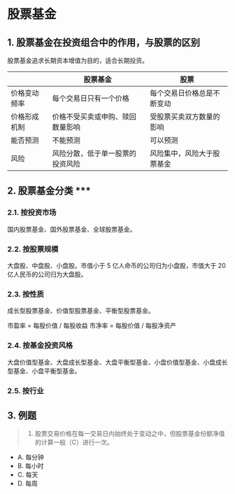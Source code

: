 # 股票基金

## 1. 股票基金在投资组合中的作用，与股票的区别

股票基金追求长期资本增值为目的，适合长期投资。

|              |   股票基金       |  股票             |
| ------------ | --------------- | ----------------- |
| 价格变动频率  |  每个交易日只有一个价格  | 每个交易日价格总是不断变动  |
| 价格形成机制  | 价格不受买卖或申购、赎回数量影响  | 受股票买卖双方数量的影响
| 能否预测      | 不能预测         | 可以预测           |
| 风险         |  风险分散，低于单一股票的投资风险  | 风险集中，风险大于股票基金  |

## 2. 股票基金分类 ***

### 2.1. 按投资市场

国内股票基金、国外股票基金、全球股票基金。

### 2.2. 按股票规模

大盘股、中盘股、小盘股。市值小于 5 亿人命币的公司归为小盘股，市值大于 20 亿人民币的公司归为大盘股。

### 2.3. 按性质

成长型股票基金、价值型股票基金、平衡型股票基金。

市盈率 = 每股价值 / 每股收益
市净率 = 每股价值 / 每股净资产

### 2.4. 按基金投资风格

大盘价值型基金、大盘成长型基金、大盘平衡型基金、小盘价值型基金、小盘成长型基金、小盘平衡型基金。

### 2.5. 按行业


## 3. 例题

> 1. 股票交易价格在每一交易日内始终处于变动之中，但股票基金份额净值的计算一般（C）进行一次。

- A. 每分钟
- B. 每小时
- C. 每天
- D. 每周
